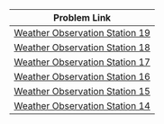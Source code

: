 | Problem Link |
| ------------------|
|[Weather Observation Station 19](https://www.hackerrank.com/challenges/weather-observation-station-19/problem?isFullScreen=true)|
|[Weather Observation Station 18](https://www.hackerrank.com/challenges/weather-observation-station-18/problem?isFullScreen=true)|
|[Weather Observation Station 17](https://www.hackerrank.com/challenges/weather-observation-station-17/problem?isFullScreen=true)|
|[Weather Observation Station 16](https://www.hackerrank.com/challenges/weather-observation-station-16/problem?isFullScreen=true)|
|[Weather Observation Station 15](https://www.hackerrank.com/challenges/weather-observation-station-15/problem?isFullScreen=true)|
|[Weather Observation Station 14](https://www.hackerrank.com/challenges/weather-observation-station-14/problem?isFullScreen=true)|
